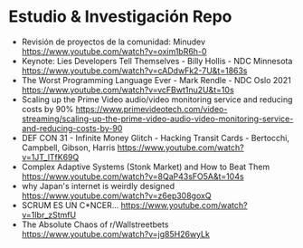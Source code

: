 # Estudio & Investigación Repo

- Revisión de proyectos de la comunidad: Minudev https://www.youtube.com/watch?v=oxim1bR6h-0
- Keynote: Lies Developers Tell Themselves - Billy Hollis - NDC Minnesota https://www.youtube.com/watch?v=cADdwFk2-7U&t=1863s
- The Worst Programming Language Ever - Mark Rendle - NDC Oslo 2021 https://www.youtube.com/watch?v=vcFBwt1nu2U&t=10s
- Scaling up the Prime Video audio/video monitoring service and reducing costs by 90% https://www.primevideotech.com/video-streaming/scaling-up-the-prime-video-audio-video-monitoring-service-and-reducing-costs-by-90
- DEF CON 31 - Infinite Money Glitch - Hacking Transit Cards - Bertocchi, Campbell, Gibson, Harris https://www.youtube.com/watch?v=1JT_lTfK69Q
- Complex Adaptive Systems (Stonk Market) and How to Beat Them https://www.youtube.com/watch?v=8QaP43sFO5A&t=104s
- why Japan's internet is weirdly designed https://www.youtube.com/watch?v=z6ep308goxQ
- SCRUM ES UN C*NCER... https://www.youtube.com/watch?v=1Ibr_zStmfU
- The Absolute Chaos of r/Wallstreetbets https://www.youtube.com/watch?v=jg85H26wyLk
  
